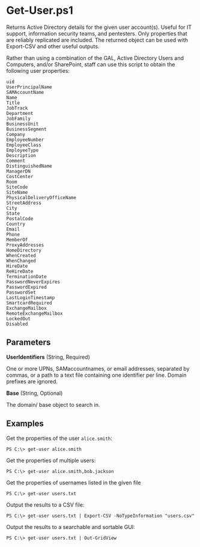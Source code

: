 Get-User.ps1
============

Returns Active Directory details for the given user account(s). Useful for IT support, information security teams, and pentesters. Only properties that are reliably replicated are included. The returned object can be used with Export-CSV and other useful outputs.

Rather than using a combination of the GAL, Active Directory Users and
Computers, and/or SharePoint, staff can use this script to obtain the following user properties:

    uid
    UserPrincipalName
    SAMAccountName
    Name
    Title
    JobTrack
    Department
    JobFamily
    BusinessUnit
    BusinessSegment
    Company
    EmployeeNumber
    EmployeeClass
    EmployeeType
    Description
    Comment
    DistinguishedName
    ManagerDN
    CostCenter
    Room
    SiteCode
    SiteName
    PhysicalDeliveryOfficeName
    StreetAddress
    City
    State
    PostalCode
    Country
    Email
    Phone
    MemberOf
    ProxyAddresses
    HomeDirectory
    WhenCreated
    WhenChanged
    HireDate
    ReHireDate
    TerminationDate
    PasswordNeverExpires
    PasswordExpired
    PasswordSet
    LastLoginTimestamp
    SmartcardRequired
    ExchangeMailbox
    RemoteExchangeMailbox
    LockedOut
    Disabled

Parameters
----------

 **UserIdentifiers** (String, Required)

One or more UPNs, SAMaccountnames, or email addresses, separated by commas,
or a path to a text file containing one identifier per line. Domain prefixes
are ignored.

 **Base** (String, Optional)

The domain/ base object to search in.


Examples
--------

Get the properties of the user `alice.smith`:

    PS C:\> get-user alice.smith

Get the properties of multiple users:

    PS C:\> get-user alice.smith,bob.jackson

Get the properties of usernames listed in the given file

    PS C:\> get-user users.txt

Output the results to a CSV file:

    PS C:\> get-user users.txt | Export-CSV -NoTypeInformation "users.csv"

Output the results to a searchable and sortable GUI:

    PS C:\> get-user users.txt | Out-GridView
